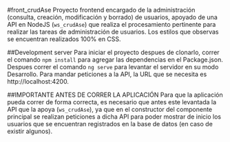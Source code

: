 #front_crudAse
Proyecto frontend encargado de la administración (consulta, creación, modificación y borrado) de usuarios, apoyado de una API en NodeJS (`ws_crudAse`) que realiza el procesamiento pertinente para realizar las tareas de administración de usuarios.
Los estilos que observas se encuentran realizados 100% en CSS. 

##Development server
Para iniciar el proyecto despues de clonarlo, correr el comando `npm install` para agregar las dependencias en el Package.json. Despues correr el comando `ng serve` para levantar el servidor en su modo Desarrollo. Para mandar peticiones a la API, la URL que se necesita es http://localhost:4200.

##IMPORTANTE ANTES DE CORRER LA APLICACIÓN
Para que la aplicación pueda correr de forma correcta, es necesario que antes este levantada la API que la apoya (`ws_crudAse`), ya que en el constructor del componente principal se 
realizan peticiones a dicha API para poder mostrar de inicio los usuarios que se encuentran registrados en la base de datos (en caso de existir algunos).
